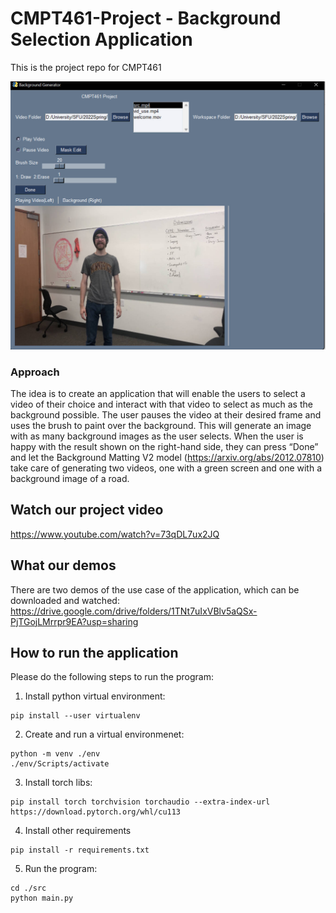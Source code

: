 # CMPT461-Project - Background Selection Application
This is the project repo for CMPT461

![alt text](https://github.com/KeYu-Red/CMPT461-Project/blob/main/images/app_sample.jpg?raw=true)

### Approach
The idea is to create an application that will enable the users to select a video of their choice and interact with that video to select as much as the background possible. The user pauses the video at their desired frame and uses the brush to paint over the background. This will generate an image with as many background images as the user selects. When the user is happy with the result shown on the right-hand side, they can press “Done” and let the Background Matting V2 model (https://arxiv.org/abs/2012.07810) take care of generating two videos, one with a green screen and one with a background image of a road.

## Watch our project video
https://www.youtube.com/watch?v=73qDL7ux2JQ

## What our demos
There are two demos of the use case of the application, which can be downloaded and watched:
https://drive.google.com/drive/folders/1TNt7uIxVBlv5aQSx-PjTGojLMrrpr9EA?usp=sharing

## How to run the application
Please do the following steps to run the program:

1. Install python virtual environment:
```
pip install --user virtualenv
```

2. Create and run a virtual environmenet:
```
python -m venv ./env
./env/Scripts/activate
```

3. Install torch libs:
```
pip install torch torchvision torchaudio --extra-index-url https://download.pytorch.org/whl/cu113
```

4. Install other requirements
```
pip install -r requirements.txt
```

5. Run the program:
```
cd ./src
python main.py
```


